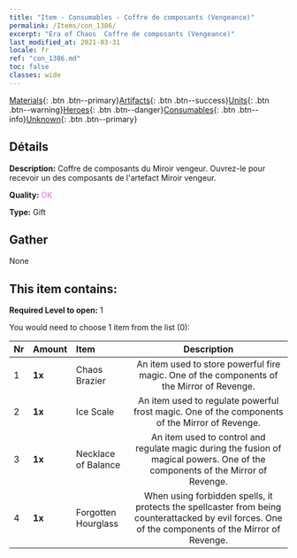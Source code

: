 ```yaml
---
title: "Item - Consumables - Coffre de composants (Vengeance)"
permalink: /Items/con_1386/
excerpt: "Era of Chaos  Coffre de composants (Vengeance)"
last_modified_at: 2021-03-31
locale: fr
ref: "con_1386.md"
toc: false
classes: wide
---
```

 [Materials](/fr/Items/){: .btn .btn--primary}[Artifacts](/fr/Items/Artifacts/){: .btn .btn--success}[Units](/fr/Items/Units/){: .btn .btn--warning}[Heroes](/fr/Items/Heroes/){: .btn .btn--danger}[Consumables](/fr/Items/Consumables/){: .btn .btn--info}[Unknown](/fr/Items/Unknown/){: .btn .btn--primary}

## Détails
 **Description:** Coffre de composants du Miroir vengeur. Ouvrez-le pour recevoir un des composants de l'artefact Miroir vengeur.

 **Quality:** <span style="color: #DA70D6">OK</span>

 **Type:** Gift

## Gather

  None

## This item contains:

 **Required Level to open:** 1

 You would need to choose 1 item from the list (0):

  | Nr | Amount |     Item    | Description |
  |:---|:-------|:------------|:-----------:|
  | 1 |  **1x** | Chaos Brazier | An item used to store powerful fire magic. One of the components of the Mirror of Revenge.  | 
  | 2 |  **1x** | Ice Scale | An item used to regulate powerful frost magic. One of the components of the Mirror of Revenge.  | 
  | 3 |  **1x** | Necklace of Balance | An item used to control and regulate magic during the fusion of magical powers. One of the components of the Mirror of Revenge.  | 
  | 4 |  **1x** | Forgotten Hourglass | When using forbidden spells, it protects the spellcaster from being counterattacked by evil forces. One of the components of the Mirror of Revenge.  | 
